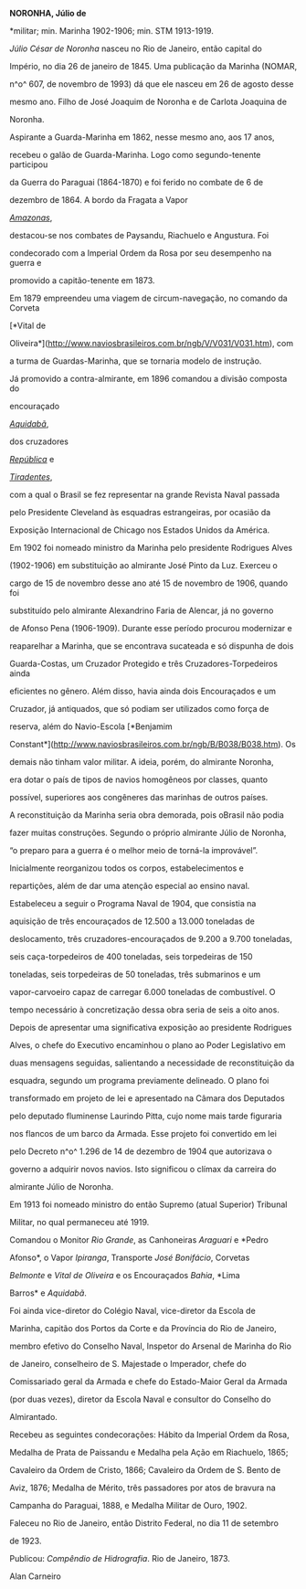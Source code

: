 **NORONHA, Júlio de**



\*militar; min. Marinha 1902-1906; min. STM 1913-1919.



*Júlio César de Noronha* nasceu no Rio de Janeiro, então capital do

Império, no dia 26 de janeiro de 1845. Uma publicação da Marinha (NOMAR,

n^o^ 607, de novembro de 1993) dá que ele nasceu em 26 de agosto desse

mesmo ano. Filho de José Joaquim de Noronha e de Carlota Joaquina de

Noronha.



Aspirante a Guarda-Marinha em 1862, nesse mesmo ano, aos 17 anos,

recebeu o galão de Guarda-Marinha. Logo como segundo-tenente participou

da Guerra do Paraguai (1864-1870) e foi ferido no combate de 6 de

dezembro de 1864. A bordo da Fragata a Vapor

[*Amazonas*](http://www.naviosbrasileiros.com.br/ngb/A/A052/A052.htm),

destacou-se nos combates de Paysandu, Riachuelo e Angustura. Foi

condecorado com a Imperial Ordem da Rosa por seu desempenho na guerra e

promovido a capitão-tenente em 1873.



Em 1879 empreendeu uma viagem de circum-navegação, no comando da Corveta

[*Vital de

Oliveira*](http://www.naviosbrasileiros.com.br/ngb/V/V031/V031.htm), com

a turma de Guardas-Marinha, que se tornaria modelo de instrução.



Já promovido a contra-almirante, em 1896 comandou a divisão composta do

encouraçado

[*Aquidabã*](http://www.naviosbrasileiros.com.br/ngb/A/A090/A090.htm),

dos cruzadores

[*República*](http://www.naviosbrasileiros.com.br/ngb/R/R013/R013.htm) e

[*Tiradentes*](http://www.naviosbrasileiros.com.br/ngb/T/T037/T037.htm),

com a qual o Brasil se fez representar na grande Revista Naval passada

pelo Presidente Cleveland às esquadras estrangeiras, por ocasião da

Exposição Internacional de Chicago nos Estados Unidos da América.



Em 1902 foi nomeado ministro da Marinha pelo presidente Rodrigues Alves

(1902-1906) em substituição ao almirante José Pinto da Luz. Exerceu o

cargo de 15 de novembro desse ano até 15 de novembro de 1906, quando foi

substituído pelo almirante Alexandrino Faria de Alencar, já no governo

de Afonso Pena (1906-1909). Durante esse período procurou modernizar e

reaparelhar a Marinha, que se encontrava sucateada e só dispunha de dois

Guarda-Costas, um Cruzador Protegido e três Cruzadores-Torpedeiros ainda

eficientes no gênero. Além disso, havia ainda dois Encouraçados e um

Cruzador, já antiquados, que só podiam ser utilizados como força de

reserva, além do Navio-Escola [*Benjamim

Constant*](http://www.naviosbrasileiros.com.br/ngb/B/B038/B038.htm). Os

demais não tinham valor militar. A ideia, porém, do almirante Noronha,

era dotar o país de tipos de navios homogêneos por classes, quanto

possível, superiores aos congêneres das marinhas de outros países.



A reconstituição da Marinha seria obra demorada, pois oBrasil não podia

fazer muitas construções. Segundo o próprio almirante Júlio de Noronha,

“o preparo para a guerra é o melhor meio de torná-la improvável”.

Inicialmente reorganizou todos os corpos, estabelecimentos e

repartições, além de dar uma atenção especial ao ensino naval.

Estabeleceu a seguir o Programa Naval de 1904, que consistia na

aquisição de três encouraçados de 12.500 a 13.000 toneladas de

deslocamento, três cruzadores-encouraçados de 9.200 a 9.700 toneladas,

seis caça-torpedeiros de 400 toneladas, seis torpedeiras de 150

toneladas, seis torpedeiras de 50 toneladas, três submarinos e um

vapor-carvoeiro capaz de carregar 6.000 toneladas de combustível. O

tempo necessário à concretização dessa obra seria de seis a oito anos.



Depois de apresentar uma significativa exposição ao presidente Rodrigues

Alves, o chefe do Executivo encaminhou o plano ao Poder Legislativo em

duas mensagens seguidas, salientando a necessidade de reconstituição da

esquadra, segundo um programa previamente delineado. O plano foi

transformado em projeto de lei e apresentado na Câmara dos Deputados

pelo deputado fluminense Laurindo Pitta, cujo nome mais tarde figuraria

nos flancos de um barco da Armada. Esse projeto foi convertido em lei

pelo Decreto n^o^ 1.296 de 14 de dezembro de 1904 que autorizava o

governo a adquirir novos navios. Isto significou o clímax da carreira do

almirante Júlio de Noronha.



Em 1913 foi nomeado ministro do então Supremo (atual Superior) Tribunal

Militar, no qual permaneceu até 1919.



Comandou o Monitor *Rio Grande*, as Canhoneiras *Araguari* e *Pedro

Afonso*, o Vapor *Ipiranga*, Transporte *José Bonifácio*, Corvetas

*Belmonte* e *Vital de Oliveira* e os Encouraçados *Bahia*, *Lima

Barros* e *Aquidabã*.



Foi ainda vice-diretor do Colégio Naval, vice-diretor da Escola de

Marinha, capitão dos Portos da Corte e da Província do Rio de Janeiro,

membro efetivo do Conselho Naval, Inspetor do Arsenal de Marinha do Rio

de Janeiro, conselheiro de S. Majestade o Imperador, chefe do

Comissariado geral da Armada e chefe do Estado-Maior Geral da Armada

(por duas vezes), diretor da Escola Naval e consultor do Conselho do

Almirantado.



Recebeu as seguintes condecorações: Hábito da Imperial Ordem da Rosa,

Medalha de Prata de Paissandu e Medalha pela Ação em Riachuelo, 1865;

Cavaleiro da Ordem de Cristo, 1866; Cavaleiro da Ordem de S. Bento de

Aviz, 1876; Medalha de Mérito, três passadores por atos de bravura na

Campanha do Paraguai, 1888, e Medalha Militar de Ouro, 1902.



Faleceu no Rio de Janeiro, então Distrito Federal, no dia 11 de setembro

de 1923.



Publicou: *Compêndio de Hidrografia*. Rio de Janeiro, 1873.



Alan Carneiro



